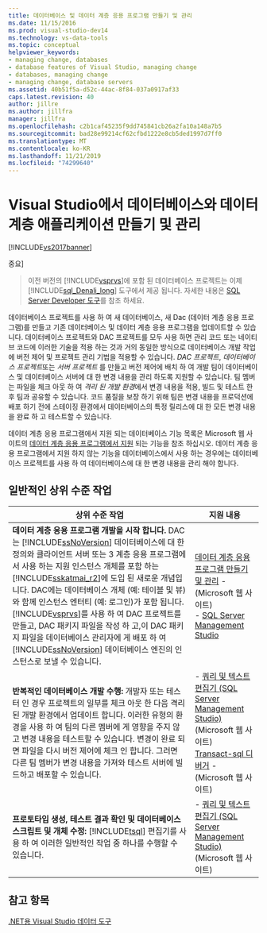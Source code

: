 ```yaml
---
title: 데이터베이스 및 데이터 계층 응용 프로그램 만들기 및 관리
ms.date: 11/15/2016
ms.prod: visual-studio-dev14
ms.technology: vs-data-tools
ms.topic: conceptual
helpviewer_keywords:
- managing change, databases
- database features of Visual Studio, managing change
- databases, managing change
- managing change, database servers
ms.assetid: 40b51f5a-d52c-44ac-8f84-037a0917af33
caps.latest.revision: 40
author: jillre
ms.author: jillfra
manager: jillfra
ms.openlocfilehash: c2b1caf45235f9dd745841cb26a2fa10a148a7b5
ms.sourcegitcommit: bad28e99214cf62cfbd1222e8cb5ded1997d7ff0
ms.translationtype: MT
ms.contentlocale: ko-KR
ms.lasthandoff: 11/21/2019
ms.locfileid: "74299640"
---
```

# <a name="creating-and-managing-databases-and-data-tier-applications-in-visual-studio"></a>Visual Studio에서 데이터베이스와 데이터 계층 애플리케이션 만들기 및 관리
[!INCLUDE[vs2017banner](../includes/vs2017banner.md)]

중요]
> 이전 버전의 [!INCLUDE[vsprvs](../includes/vsprvs-md.md)]에 포함 된 데이터베이스 프로젝트는 이제 [!INCLUDE[sql_Denali_long](../includes/sql-denali-long-md.md)] 도구에서 제공 됩니다. 자세한 내용은 [SQL Server Developer 도구](https://go.microsoft.com/fwlink/?LinkId=228126)를 참조 하세요.

 데이터베이스 프로젝트를 사용 하 여 새 데이터베이스, 새 Dac (데이터 계층 응용 프로그램)를 만들고 기존 데이터베이스 및 데이터 계층 응용 프로그램을 업데이트할 수 있습니다. 데이터베이스 프로젝트와 DAC 프로젝트를 모두 사용 하면 관리 코드 또는 네이티브 코드에 이러한 기술을 적용 하는 것과 거의 동일한 방식으로 데이터베이스 개발 작업에 버전 제어 및 프로젝트 관리 기법을 적용할 수 있습니다. *DAC 프로젝트*, *데이터베이스 프로젝트*또는 *서버 프로젝트* 를 만들고 버전 제어에 배치 하 여 개발 팀이 데이터베이스 및 데이터베이스 서버에 대 한 변경 내용을 관리 하도록 지원할 수 있습니다. 팀 멤버는 파일을 체크 아웃 하 여 *격리 된 개발 환경*에서 변경 내용을 적용, 빌드 및 테스트 한 후 팀과 공유할 수 있습니다. 코드 품질을 보장 하기 위해 팀은 변경 내용을 프로덕션에 배포 하기 전에 스테이징 환경에서 데이터베이스의 특정 릴리스에 대 한 모든 변경 내용을 완료 하 고 테스트할 수 있습니다.

 데이터 계층 응용 프로그램에서 지원 되는 데이터베이스 기능 목록은 Microsoft 웹 사이트의 [데이터 계층 응용 프로그램에서 지원](https://go.microsoft.com/fwlink/?LinkId=164239) 되는 기능을 참조 하십시오. 데이터 계층 응용 프로그램에서 지원 하지 않는 기능을 데이터베이스에서 사용 하는 경우에는 데이터베이스 프로젝트를 사용 하 여 데이터베이스에 대 한 변경 내용을 관리 해야 합니다.

## <a name="common-high-level-tasks"></a>일반적인 상위 수준 작업

|상위 수준 작업|지원 내용|
|----------------------|------------------------|
|**데이터 계층 응용 프로그램 개발을 시작 합니다.** DAC는 [!INCLUDE[ssNoVersion](../includes/ssnoversion-md.md)] 데이터베이스에 대 한 정의와 클라이언트 서버 또는 3 계층 응용 프로그램에서 사용 하는 지원 인스턴스 개체를 포함 하는 [!INCLUDE[sskatmai_r2](../includes/sskatmai-r2-md.md)]에 도입 된 새로운 개념입니다. DAC에는 데이터베이스 개체 (예: 테이블 및 뷰)와 함께 인스턴스 엔터티 (예: 로그인)가 포함 됩니다. [!INCLUDE[vsprvs](../includes/vsprvs-md.md)]를 사용 하 여 DAC 프로젝트를 만들고, DAC 패키지 파일을 작성 하 고,이 DAC 패키지 파일을 데이터베이스 관리자에 게 배포 하 여 [!INCLUDE[ssNoVersion](../includes/ssnoversion-md.md)] 데이터베이스 엔진의 인스턴스로 보낼 수 있습니다.|[데이터 계층 응용 프로그램 만들기 및 관리](https://go.microsoft.com/fwlink/?LinkId=160741) -   (Microsoft 웹 사이트)<br />-   [SQL Server Management Studio](https://go.microsoft.com/fwlink/?LinkId=227328)|
|**반복적인 데이터베이스 개발 수행:** 개발자 또는 테스터 인 경우 프로젝트의 일부를 체크 아웃 한 다음 격리 된 개발 환경에서 업데이트 합니다. 이러한 유형의 환경을 사용 하 여 팀의 다른 멤버에 게 영향을 주지 않고 변경 내용을 테스트할 수 있습니다. 변경이 완료 되 면 파일을 다시 버전 제어에 체크 인 합니다. 그러면 다른 팀 멤버가 변경 내용을 가져와 테스트 서버에 빌드하고 배포할 수 있습니다.|-   [쿼리 및 텍스트 편집기 (SQL Server Management Studio)](https://go.microsoft.com/fwlink/?LinkId=227327) (Microsoft 웹 사이트)<br />[Transact-sql 디버거](https://go.microsoft.com/fwlink/?LinkId=227324) -   (Microsoft 웹 사이트)|
|**프로토타입 생성, 테스트 결과 확인 및 데이터베이스 스크립트 및 개체 수정:** [!INCLUDE[tsql](../includes/tsql-md.md)] 편집기를 사용 하 여 이러한 일반적인 작업 중 하나를 수행할 수 있습니다.|-   [쿼리 및 텍스트 편집기 (SQL Server Management Studio)](https://go.microsoft.com/fwlink/?LinkId=227327) (Microsoft 웹 사이트)|

## <a name="see-also"></a>참고 항목
 [.NET용 Visual Studio 데이터 도구](../data-tools/visual-studio-data-tools-for-dotnet.md)
